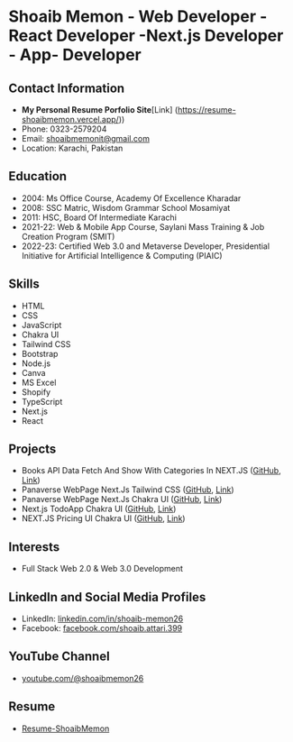 # Shoaib Memon - Web Developer - React Developer -Next.js Developer - App- Developer

## Contact Information
- **My Personal Resume Porfolio Site**[Link] (https://resume-shoaibmemon.vercel.app/))
- Phone: 0323-2579204
- Email: shoaibmemonit@gmail.com
- Location: Karachi, Pakistan


## Education
- 2004: Ms Office Course, Academy Of Excellence Kharadar
- 2008: SSC Matric, Wisdom Grammar School Mosamiyat
- 2011: HSC, Board Of Intermediate Karachi
- 2021-22: Web & Mobile App Course, Saylani Mass Training & Job Creation Program (SMIT)
- 2022-23: Certified Web 3.0 and Metaverse Developer, Presidential Initiative for Artificial Intelligence & Computing (PIAIC)

## Skills
- HTML
- CSS
- JavaScript
- Chakra UI
- Tailwind CSS
- Bootstrap
- Node.js
- Canva
- MS Excel
- Shopify
- TypeScript
- Next.js
- React

## Projects
- Books API Data Fetch And Show With Categories In NEXT.JS ([GitHub](https://github.com/shoaibattari/Api-Learn-Next), [Link](https://api-shoaib-memon.vercel.app/))
- Panaverse WebPage Next.Js Tailwind CSS ([GitHub](https://github.com/shoaibattari/Panaverse-tailwind), [Link](https://panaverse-tailwind.vercel.app/))
- Panaverse WebPage Next.Js Chakra UI ([GitHub](https://github.com/shoaibattari/Panaverse), [Link](https://panaverse-shoaib.vercel.app/))
- Next.js TodoApp Chakra UI ([GitHub](https://github.com/shoaibattari/TODO-APP-NEXTJS), [Link](https://todo-app-shoaibmemon-gmailcom.vercel.app/))
- NEXT.JS Pricing UI Chakra UI ([GitHub](https://github.com/shoaibattari/next-js-pricing-ui), [Link](https://next-js-pricing-ui.vercel.app/))

## Interests
- Full Stack Web 2.0 & Web 3.0 Development

## LinkedIn and Social Media Profiles
- LinkedIn: [linkedin.com/in/shoaib-memon26](https://www.linkedin.com/in/shoaib-memon26)
- Facebook: [facebook.com/shoaib.attari.399](https://www.facebook.com/shoaib.attari.399)

## YouTube Channel
- [youtube.com/@shoaibmemon26](https://www.youtube.com/@shoaibmemon26)

## Resume
- [Resume-ShoaibMemon](https://resume-shoaibmemon.vercel.app/)
